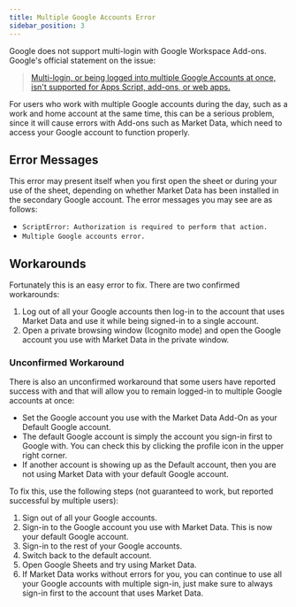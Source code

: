```yaml
---
title: Multiple Google Accounts Error
sidebar_position: 3
---
```


Google does not support multi-login with Google Workspace Add-ons. Google's official statement on the issue:

> [Multi-login, or being logged into multiple Google Accounts at once, isn't supported for Apps Script, add-ons, or web apps.](https://developers.google.com/apps-script/guides/projects#fix_issues_with_multiple_google_accounts)

For users who work with multiple Google accounts during the day, such as a work and home account at the same time, this can be a serious problem, since it will cause errors with Add-ons such as Market Data, which need to access your Google account to function properly.

## Error Messages

This error may present itself when you first open the sheet or during your use of the sheet, depending on whether Market Data has been installed in the secondary Google account. The error messages you may see are as follows:

- `ScriptError: Authorization is required to perform that action.`
- `Multiple Google accounts error.`

## Workarounds

Fortunately this is an easy error to fix. There are two confirmed workarounds:

1. Log out of all your Google accounts then log-in to the account that uses Market Data and use it while being signed-in to a single account. 
2. Open a private browsing window (Icognito mode) and open the Google account you use with Market Data in the private window.

### Unconfirmed Workaround

There is also an unconfirmed workaround that some users have reported success with and that will allow you to remain logged-in to multiple Google accounts at once: 

- Set the Google account you use with the Market Data Add-On as your Default Google account.
- The default Google account is simply the account you sign-in first to Google with. You can check this by clicking the profile icon in the upper right corner. 
- If another account is showing up as the Default account, then you are not using Market Data with your default Google account.

To fix this, use the following steps (not guaranteed to work, but reported successful by multiple users):

1. Sign out of all your Google accounts.
2. Sign-in to the Google account you use with Market Data. This is now your default Google account.
3. Sign-in to the rest of your Google accounts.
4. Switch back to the default account.
5. Open Google Sheets and try using Market Data.
6. If Market Data works without errors for you, you can continue to use all your Google accounts with multiple sign-in, just make sure to always sign-in first to the account that uses Market Data.
